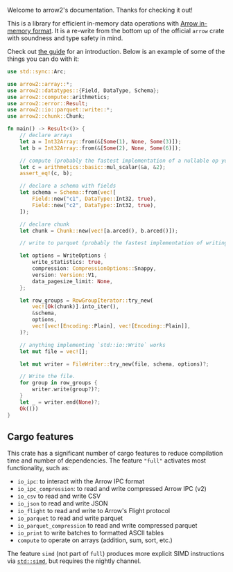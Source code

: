Welcome to arrow2's documentation. Thanks for checking it out!

This is a library for efficient in-memory data operations with
[Arrow in-memory format](https://arrow.apache.org/docs/format/Columnar.html).
It is a re-write from the bottom up of the official `arrow` crate with soundness
and type safety in mind.

Check out [the guide](https://jorgecarleitao.github.io/arrow2/main/guide/) for an introduction.
Below is an example of some of the things you can do with it:

```rust
use std::sync::Arc;

use arrow2::array::*;
use arrow2::datatypes::{Field, DataType, Schema};
use arrow2::compute::arithmetics;
use arrow2::error::Result;
use arrow2::io::parquet::write::*;
use arrow2::chunk::Chunk;

fn main() -> Result<()> {
    // declare arrays
    let a = Int32Array::from(&[Some(1), None, Some(3)]);
    let b = Int32Array::from(&[Some(2), None, Some(6)]);

    // compute (probably the fastest implementation of a nullable op you can find out there)
    let c = arithmetics::basic::mul_scalar(&a, &2);
    assert_eq!(c, b);

    // declare a schema with fields
    let schema = Schema::from(vec![
        Field::new("c1", DataType::Int32, true),
        Field::new("c2", DataType::Int32, true),
    ]);

    // declare chunk
    let chunk = Chunk::new(vec![a.arced(), b.arced()]);

    // write to parquet (probably the fastest implementation of writing to parquet out there)

    let options = WriteOptions {
        write_statistics: true,
        compression: CompressionOptions::Snappy,
        version: Version::V1,
        data_pagesize_limit: None,
    };

    let row_groups = RowGroupIterator::try_new(
        vec![Ok(chunk)].into_iter(),
        &schema,
        options,
        vec![vec![Encoding::Plain], vec![Encoding::Plain]],
    )?;

    // anything implementing `std::io::Write` works
    let mut file = vec![];

    let mut writer = FileWriter::try_new(file, schema, options)?;

    // Write the file.
    for group in row_groups {
        writer.write(group?)?;
    }
    let _ = writer.end(None)?;
    Ok(())
}
```

## Cargo features

This crate has a significant number of cargo features to reduce compilation
time and number of dependencies. The feature `"full"` activates most
functionality, such as:

* `io_ipc`: to interact with the Arrow IPC format
* `io_ipc_compression`: to read and write compressed Arrow IPC (v2)
* `io_csv` to read and write CSV
* `io_json` to read and write JSON
* `io_flight` to read and write to Arrow's Flight protocol
* `io_parquet` to read and write parquet
* `io_parquet_compression` to read and write compressed parquet
* `io_print` to write batches to formatted ASCII tables
* `compute` to operate on arrays (addition, sum, sort, etc.)

The feature `simd` (not part of `full`) produces more explicit SIMD instructions
via [`std::simd`](https://doc.rust-lang.org/nightly/std/simd/index.html), but requires the 
nightly channel.
